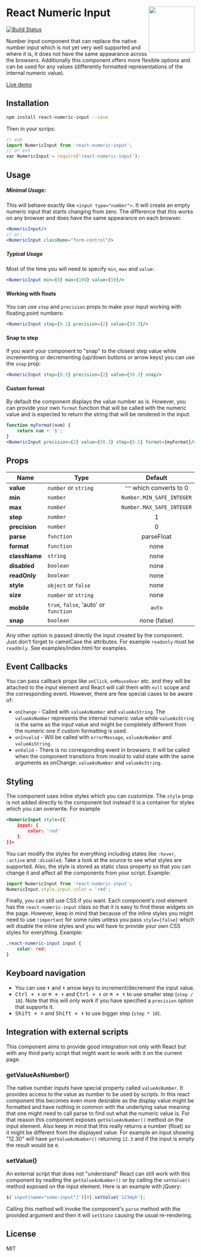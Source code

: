 # <img align="right" src="http://vlad-ignatov.github.io/react-numeric-input/examples/v2.0.0/screenshot.png" width="123"/>React Numeric Input

[![Build Status](https://travis-ci.org/vlad-ignatov/react-numeric-input.svg?branch=master)](https://travis-ci.org/vlad-ignatov/react-numeric-input)

Number input component that can replace the native number input which is not yet
very well supported and where it is, it does not have the same appearance across
the browsers. Additionally this component offers more flexible options and can
be used for any values (differently formatted representations of the internal
numeric value).

[Live demo](http://vlad-ignatov.github.io/react-numeric-input/examples/v2.1.0/index.html)

## Installation
```sh
npm install react-numeric-input --save
```
Then in your scrips:
```js
// es6
import NumericInput from 'react-numeric-input';
// or es5
var NumericInput = require('react-numeric-input');
```

## Usage
##### Minimal Usage:
This will behave exactly like `<input type="number">`. It will create an empty
numeric input that starts changing from zero. The difference that this works on
any browser and does have the same appearance on each browser.
```jsx
<NumericInput/>
// or:
<NumericInput className="form-control"/>
```

##### Typical Usage
Most of the time you will need to specify `min`, `max` and `value`:
```jsx
<NumericInput min={0} max={100} value={50}/>
```

#### Working with floats
You can use `step` and `precision` props to make your input working with
floating point numbers:
```jsx
<NumericInput step={0.1} precision={2} value={50.3}/>
```

#### Snap to step
If you want your component to "snap" to the closest step value while incrementing
or decrementing (up/down buttons or arrow keys) you can use the `snap` prop:
```jsx
<NumericInput step={0.5} precision={2} value={50.3} snap/>
```

#### Custom format
By default the component displays the value number as is. However, you can
provide your own `format` function that will be called with the numeric value
and is expected to return the string that will be rendered in the input:
```jsx
function myFormat(num) {
    return num + '$';
}
<NumericInput precision={2} value={50.3} step={0.1} format={myFormat}/>
```

## Props
Name         | Type                                | Default
-------------|-------------------------------------|:-------:
**value**    |`number` or `string`                 | `""` which converts to 0
**min**      |`number`                             | `Number.MIN_SAFE_INTEGER`
**max**      |`number`                             | `Number.MAX_SAFE_INTEGER`
**step**     |`number`                             | 1
**precision**|`number`                             | 0
**parse**    |`function`                           | parseFloat
**format**   |`function`                           | none
**className**|`string`                             | none
**disabled** |`boolean`                            | none
**readOnly** |`boolean`                            | none
**style**    |`object` or `false`                  | none
**size**     |`number` or `string`                 | none
**mobile**   |`true`, `false`, 'auto' or `function`|`auto`
**snap**     |`boolean`                            | none (false)

Any other option is passed directly the input created by the component. Just
don't forget to camelCase the attributes. For example `readonly` must be `readOnly`.
See examples/index.html for examples.

## Event Callbacks
You can pass callback props like `onClick`, `onMouseOver` etc. and they will be
attached to the input element and React will call them with `null` scope and the corresponding event. However, there are few special cases to be aware of:

* `onChange`  - Called with `valueAsNumber` and `valueAsString`. The `valueAsNumber` represents the internal numeric value while `valueAsString` is the same as the input value and might be completely different from the numeric one if custom formatting is used.
* `onInvalid` - Will be called with `errorMessage`, `valueAsNumber` and `valueAsString`.
* `onValid`   - There is no corresponding event in browsers. It will be called when the component transitions from invalid to valid state with the same arguments as onChange: `valueAsNumber` and `valueAsString`.

## Styling
The component uses inline styles which you can customize. The `style` prop is not added
directly to the component but instead it is a container for styles which you can overwrite.
For example
```xml
<NumericInput style={{
	input: {
		color: 'red'
	}
}}>
```
You can modify the styles for everything including states like `:hover`, `:active` and
`:disabled`. Take a look at the source to see what styles are supported. Also, the style is
stored as static class property so that you can change it and affect all the components
from your script. Example:
```js
import NumericInput from 'react-numeric-input';
NumericInput.style.input.color = 'red';
```

Finally, you can still use CSS if you want. Each component's root element has the
`react-numeric-input` class so that it is easy to find these widgets on the page. However,
keep in mind that because of the inline styles you might need to use `!important` for some
rules unless you pass `style={false}` which will disable the inline styles and you will
have to provide your own CSS styles for everything. Example:
```css
.react-numeric-input input {
	color: red;
}
```

## Keyboard navigation
* You can use <kbd>⬆</kbd> and <kbd>⬇</kbd> arrow keys to increment/decrement the input value.
* <kbd>Ctrl + ⬆</kbd> or <kbd>⌘ + ⬆</kbd> and <kbd>Ctrl + ⬇</kbd> or <kbd>⌘ + ⬇</kbd> to use smaller step (`step / 10`).
  Note that this will only work if you have specified a `precision` option that supports it.
* <kbd>Shift + ⬆</kbd> and <kbd>Shift + ⬇</kbd> to use bigger step (`step * 10`).

## Integration with external scripts
This component aims to provide good integration not only with React but with any third party script
that might want to work with it on the current page.

### getValueAsNumber()
The native number inputs have special property called `valueAsNumber`. It provides access to the
value as number to be used by scripts. In this react component this becomes even more desirable as
the display value might be formatted and have nothing in common with the underlying value meaning
that one might need to call parse to find out what the numeric value is. For that reason this
component exposes `getValueAsNumber()` method on the input element. Also keep in mind
that this really returns a number (float) so it might be different from the displayed value. For
example an input showing "12.30" will have `getValueAsNumber()` returning `12.3` and if the input
is empty the result would be `0`.

### setValue()
An external script that does not "understand" React can still work with this component by reading
the `getValueAsNumber()` or by calling the `setValue()` method exposed on the input element. Here is
an example with jQuery:
```js
$('input[name="some-input"]')[0].setValue('123mph');
```
Calling this method will invoke the component's `parse` method with the provided argument and then
it will `setState` causing the usual re-rendering.

## License
MIT
